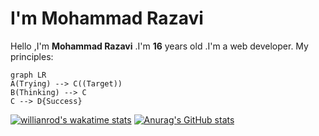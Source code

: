 # I'm Mohammad Razavi
Hello ,I'm **Mohammad Razavi** .I'm **16** years old .I'm a web developer.
My principles:
```mermaid
graph LR
A(Trying) --> C((Target))
B(Thinking) --> C
C --> D{Success}
```
[![willianrod's wakatime stats](https://github-readme-stats.vercel.app/api/wakatime?username=Mohammad-Razavi)](https://github.com/anuraghazra/github-readme-stats)
[![Anurag's GitHub stats](https://github-readme-stats.vercel.app/api?username=Mohammad-Razavi)](https://github.com/anuraghazra/github-readme-stats)
